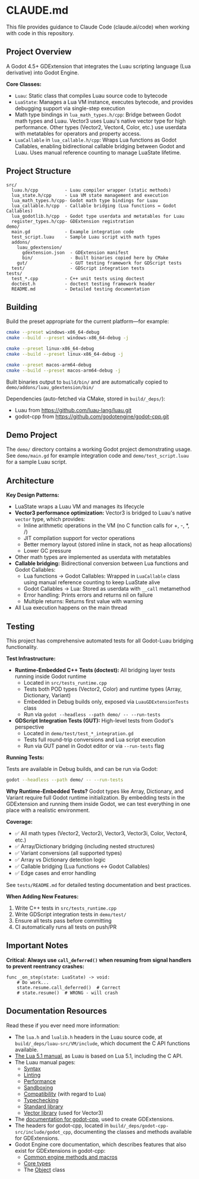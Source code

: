 # CLAUDE.md

This file provides guidance to Claude Code (claude.ai/code) when working with
code in this repository.

## Project Overview

A Godot 4.5+ GDExtension that integrates the Luau scripting language (Lua
derivative) into Godot Engine.

**Core Classes:**

- `Luau`: Static class that compiles Luau source code to bytecode
- `LuaState`: Manages a Lua VM instance, executes bytecode, and provides
  debugging support via single-step execution
- Math type bindings in `lua_math_types.h/cpp`: Bridge between Godot math types
  and Luau. Vector3 uses Luau's native vector type for high performance. Other
  types (Vector2, Vector4, Color, etc.) use userdata with metatables for
  operators and property access.
- `LuaCallable` in `lua_callable.h/cpp`: Wraps Lua functions as Godot Callables,
  enabling bidirectional callable bridging between Godot and Luau. Uses manual
  reference counting to manage LuaState lifetime.

## Project Structure

```
src/
  luau.h/cpp          - Luau compiler wrapper (static methods)
  lua_state.h/cpp     - Lua VM state management and execution
  lua_math_types.h/cpp- Godot math type bindings for Luau
  lua_callable.h/cpp  - Callable bridging (Lua functions ↔ Godot Callables)
  lua_godotlib.h/cpp  - Godot type userdata and metatables for Luau
  register_types.h/cpp- GDExtension registration
demo/
  main.gd             - Example integration code
  test_script.luau    - Sample Luau script with math types
  addons/
    luau_gdextension/
      gdextension.json  - GDExtension manifest
      bin/              - Built binaries copied here by CMake
    gut/                - GUT testing framework for GDScript tests
  test/                 - GDScript integration tests
tests/
  test_*.cpp          - C++ unit tests using doctest
  doctest.h           - doctest testing framework header
  README.md           - Detailed testing documentation
```

## Building

Build the preset appropriate for the current platform—for example:

```bash
cmake --preset windows-x86_64-debug
cmake --build --preset windows-x86_64-debug -j
```

```bash
cmake --preset linux-x86_64-debug
cmake --build --preset linux-x86_64-debug -j
```

```bash
cmake --preset macos-arm64-debug
cmake --build --preset macos-arm64-debug -j
```

Built binaries output to `build/bin/` and are automatically copied to
`demo/addons/luau_gdextension/bin/`

Dependencies (auto-fetched via CMake, stored in `build/_deps/`):

- Luau from https://github.com/luau-lang/luau.git
- godot-cpp from https://github.com/godotengine/godot-cpp.git

## Demo Project

The `demo/` directory contains a working Godot project demonstrating usage. See
`demo/main.gd` for example integration code and `demo/test_script.luau` for a
sample Luau script.

## Architecture

**Key Design Patterns:**

- LuaState wraps a Luau VM and manages its lifecycle
- **Vector3 performance optimization:** Vector3 is bridged to Luau's native
  `vector` type, which provides:
  - Inline arithmetic operations in the VM (no C function calls for +, -, *, /)
  - JIT compilation support for vector operations
  - Better memory layout (stored inline in stack, not as heap allocations)
  - Lower GC pressure
- Other math types are implemented as userdata with metatables
- **Callable bridging:** Bidirectional conversion between Lua functions and
  Godot Callables:
  - Lua functions → Godot Callables: Wrapped in `LuaCallable` class using manual
    reference counting to keep LuaState alive
  - Godot Callables → Lua: Stored as userdata with `__call` metamethod
  - Error handling: Prints errors and returns nil on failure
  - Multiple returns: Returns first value with warning
- All Lua execution happens on the main thread

## Testing

This project has comprehensive automated tests for all Godot-Luau bridging
functionality.

**Test Infrastructure:**

- **Runtime-Embedded C++ Tests (doctest):** All bridging layer tests running
  inside Godot runtime
  - Located in `src/tests_runtime.cpp`
  - Tests both POD types (Vector2, Color) and runtime types (Array, Dictionary,
    Variant)
  - Embedded in Debug builds only, exposed via `LuauGDExtensionTests` class
  - Run via `godot --headless --path demo/ -- --run-tests`
- **GDScript Integration Tests (GUT):** High-level tests from Godot's
  perspective
  - Located in `demo/test/test_*_integration.gd`
  - Tests full round-trip conversions and Lua script execution
  - Run via GUT panel in Godot editor or via `--run-tests` flag

**Running Tests:**

Tests are available in Debug builds, and can be run via Godot:

```bash
godot --headless --path demo/ -- --run-tests
```

**Why Runtime-Embedded Tests?** Godot types like Array, Dictionary, and Variant
require full Godot runtime initialization. By embedding tests in the GDExtension
and running them inside Godot, we can test everything in one place with a
realistic environment.

**Coverage:**

- ✅ All math types (Vector2, Vector2i, Vector3, Vector3i, Color, Vector4, etc.)
- ✅ Array/Dictionary bridging (including nested structures)
- ✅ Variant conversions (all supported types)
- ✅ Array vs Dictionary detection logic
- ✅ Callable bridging (Lua functions ↔ Godot Callables)
- ✅ Edge cases and error handling

See `tests/README.md` for detailed testing documentation and best practices.

**When Adding New Features:**

1. Write C++ tests in `src/tests_runtime.cpp`
2. Write GDScript integration tests in `demo/test/`
3. Ensure all tests pass before committing
4. CI automatically runs all tests on push/PR

## Important Notes

**Critical: Always use `call_deferred()` when resuming from signal handlers to
prevent reentrancy crashes:**

```gdscript
func _on_step(state: LuaState) -> void:
    # Do work...
    state.resume.call_deferred()  # Correct
    # state.resume()  # WRONG - will crash
```

## Documentation Resources

Read these if you ever need more information:

- The `lua.h` and `lualib.h` headers in the Luau source code, at
  `build/_deps/luau-src/VM/include`, which document the C API functions
  available.
- [The Lua 5.1 manual](https://www.lua.org/manual/5.1/manual.html), as Luau is
  based on Lua 5.1, including the C API.
- The Luau manual pages:
  - [Syntax](https://luau.org/syntax)
  - [Linting](https://luau.org/lint)
  - [Performance](https://luau.org/performance)
  - [Sandboxing](https://luau.org/sandbox)
  - [Compatibility](https://luau.org/compatibility) (with regard to Lua)
  - [Typechecking](https://luau.org/typecheck)
  - [Standard library](https://luau.org/library)
  - [Vector library](https://luau.org/library#vector-library) (used for Vector3)
- The
  [documentation for godot-cpp](https://docs.godotengine.org/en/stable/tutorials/scripting/cpp/gdextension_cpp_example.html),
  used to create GDExtensions.
- The headers for godot-cpp, located in
  `build/_deps/godot-cpp-src/include/godot_cpp`, documenting the classes and
  methods available for GDExtensions.
- Godot Engine core documentation, which describes features that also exist for
  GDExtensions in godot-cpp:
  - [Common engine methods and macros](https://docs.godotengine.org/en/stable/engine_details/architecture/common_engine_methods_and_macros.html)
  - [Core types](https://docs.godotengine.org/en/stable/engine_details/architecture/core_types.html)
  - The
    [Object](https://docs.godotengine.org/en/stable/engine_details/architecture/object_class.html)
    class
